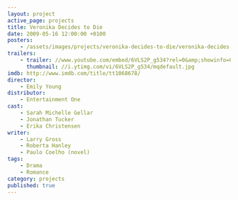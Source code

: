 ```yaml
---
layout: project
active_page: projects
title: Veronika Decides to Die
date: 2009-05-16 12:00:00 +0100
posters:
    - /assets/images/projects/veronika-decides-to-die/veronika-decides-to-die-poster.jpg
trailers:
    - trailer: //www.youtube.com/embed/6VLS2P_g534?rel=0&amp;showinfo=0
      thumbnail: //i.ytimg.com/vi/6VLS2P_g534/mqdefault.jpg
imdb: http://www.imdb.com/title/tt1068678/
director:
    - Emily Young
distributor:
    - Entertainment One
cast:
    - Sarah Michelle Gellar
    - Jonathan Tucker
    - Erika Christensen
writer:
    - Larry Gross
    - Roberta Hanley
    - Paulo Coelho (novel)
tags:
    - Drama
    - Romance
category: projects
published: true
---
```

